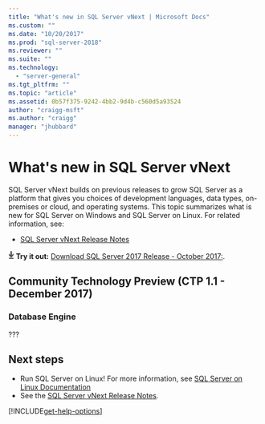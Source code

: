 ```yaml
---
title: "What's new in SQL Server vNext | Microsoft Docs"
ms.custom: ""
ms.date: "10/20/2017"
ms.prod: "sql-server-2018"
ms.reviewer: ""
ms.suite: ""
ms.technology: 
  - "server-general"
ms.tgt_pltfrm: ""
ms.topic: "article"
ms.assetid: 0b57f375-9242-4bb2-9d4b-c560d5a93524
author: "craigg-msft"
ms.author: "craigg"
manager: "jhubbard"
---
```

# What's new in SQL Server vNext
SQL Server vNext builds on previous releases to grow SQL Server as a platform that gives you choices of development languages, data types, on-premises or cloud, and operating systems. This topic summarizes what is new for SQL Server on Windows and SQL Server on Linux. For related information, see:
- [SQL Server vNext Release Notes](sql-server-2018-release-notes.md)

[![Download from Evaluation Center](../includes/media/download2.png)](http://go.microsoft.com/fwlink/?LinkID=829477) **Try it out:** [Download SQL Server 2017 Release - October 2017:](http://go.microsoft.com/fwlink/?LinkID=829477).

## Community Technology Preview (CTP 1.1 - December 2017)
### Database Engine
???

## Next steps
- Run SQL Server on Linux! For more information, see [SQL Server on Linux Documentation](https://docs.microsoft.com/sql/linux/)
- See the [SQL Server vNext Release Notes](sql-server-2018-release-notes.md).

[!INCLUDE[get-help-options](../includes/paragraph-content/get-help-options.md)]